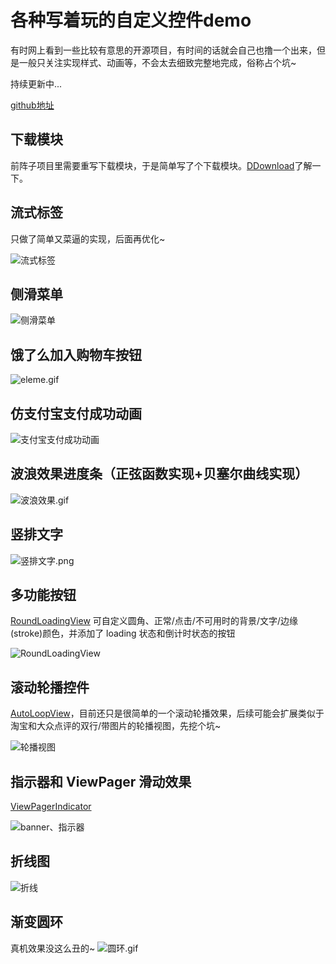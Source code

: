# 各种写着玩的自定义控件demo

有时网上看到一些比较有意思的开源项目，有时间的话就会自己也撸一个出来，但是一般只关注实现样式、动画等，不会太去细致完整地完成，俗称占个坑~

持续更新中...

[github地址](https://github.com/yazhi1992/Practice)

## 下载模块

前阵子项目里需要重写下载模块，于是简单写了个下载模块。[DDownload](https://github.com/yazhi1992/DDownload)了解一下。

## 流式标签

只做了简单又菜逼的实现，后面再优化~

![流式标签](http://upload-images.jianshu.io/upload_images/1929170-c80f532e02c2d893.png?imageMogr2/auto-orient/strip%7CimageView2/2/w/1240)

## 侧滑菜单

![侧滑菜单](http://upload-images.jianshu.io/upload_images/1929170-0657bca5cb3faf7f.gif?imageMogr2/auto-orient/strip%7CimageView2/2/w/1240)

## 饿了么加入购物车按钮

![eleme.gif](http://upload-images.jianshu.io/upload_images/1929170-992de19b7ba750e4.gif?imageMogr2/auto-orient/strip)

## 仿支付宝支付成功动画

![支付宝支付成功动画](http://upload-images.jianshu.io/upload_images/1929170-ee6377a352720bba.gif?imageMogr2/auto-orient/strip)

## 波浪效果进度条（正弦函数实现+贝塞尔曲线实现）

![波浪效果.gif](http://upload-images.jianshu.io/upload_images/1929170-d0ce2b7f6f107f98.gif?imageMogr2/auto-orient/strip)

## 竖排文字

![竖排文字.png](http://upload-images.jianshu.io/upload_images/1929170-c3b0efc81a30dbfc.png?imageMogr2/auto-orient/strip%7CimageView2/2/w/1240)

##  多功能按钮

[RoundLoadingView](https://github.com/yazhi1992/LibraryProject/blob/master/yazhilib/src/main/java/com/yazhi1992/yazhilib/widget/RoundView/RoundLoadingView.java) 可自定义圆角、正常/点击/不可用时的背景/文字/边缘(stroke)颜色，并添加了 loading 状态和倒计时状态的按钮

![RoundLoadingView](http://upload-images.jianshu.io/upload_images/1929170-276c9468a8c79928.gif?imageMogr2/auto-orient/strip)

## 滚动轮播控件

[AutoLoopView](https://github.com/yazhi1992/LibraryProject/blob/master/yazhilib/src/main/java/com/yazhi1992/yazhilib/widget/LoopView/AutoLoopView.java)，目前还只是很简单的一个滚动轮播效果，后续可能会扩展类似于淘宝和大众点评的双行/带图片的轮播视图，先挖个坑~

![轮播视图](http://upload-images.jianshu.io/upload_images/1929170-665c66011885aafc.gif?imageMogr2/auto-orient/strip)

## 指示器和 ViewPager 滑动效果

[ViewPagerIndicator](https://github.com/yazhi1992/LibraryProject/blob/master/yazhilib/src/main/java/com/yazhi1992/yazhilib/widget/ViewPagerIndicator.java)

![banner、指示器](http://upload-images.jianshu.io/upload_images/1929170-2c3b2eb649c3d1eb.gif?imageMogr2/auto-orient/strip)

## 折线图

![折线](http://upload-images.jianshu.io/upload_images/1929170-a87c66d0610bbe81.gif?imageMogr2/auto-orient/strip)

## 渐变圆环
真机效果没这么丑的~
![圆环.gif](http://upload-images.jianshu.io/upload_images/1929170-adf6c82d173fdcb5.gif?imageMogr2/auto-orient/strip)
